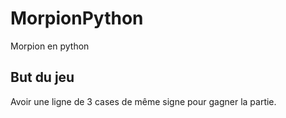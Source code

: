 # MorpionPython
Morpion en python

## But du jeu
Avoir une ligne de 3 cases de même signe pour gagner la partie.
